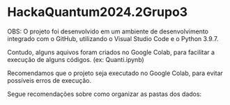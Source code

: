 # HackaQuantum2024.2Grupo3

OBS: O projeto foi desenvolvido em um ambiente de desenvolvimento integrado com o GitHub, utilizando o Visual Studio Code e o Python 3.9.7.

Contudo, alguns aquivos foram criados no Google Colab, para facilitar a execução de alguns códigos. (ex: Quanti.ipynb)

Recomendamos que o projeto seja executado no Google Colab, para evitar possíveis erros de execução.

Segue recomendações sobre como organizar as pastas dos dados: